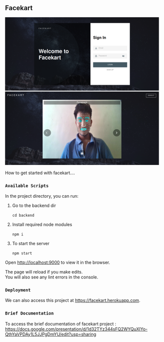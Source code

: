 ## Facekart

<img src=images/homepage.png> <br/>
<img src=images/webcam.png>

How to get started with facekart....

### `Available Scripts`

In the project directory, you can run:

1. Go to the backend dir
  
   `cd backend`
2. Install required node modules
  
   `npm i`
3. To start the server
  
   `npm start`

Open [http://localhost:9000](http://localhost:9000) to view it in the browser.


The page will reload if you make edits.<br />
You will also see any lint errors in the console.

### `Deployment`

We can also access this project at https://facekart.herokuapp.com.

### `Brief Documentation`

To access the brief documentation of facekart project : https://docs.google.com/presentation/d/1d32TYz344sFQ2WYQuXIYo-QthYaVPDAy1L5JJPgDmYU/edit?usp=sharing




